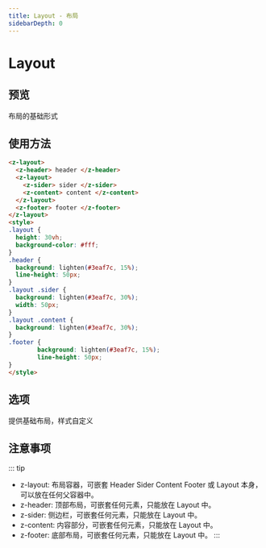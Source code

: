 ```yaml
---
title: Layout - 布局
sidebarDepth: 0
---
```

# Layout

## 预览
布局的基础形式

<layout-demo/>

## 使用方法
```html
<z-layout>
  <z-header> header </z-header>
  <z-layout>
    <z-sider> sider </z-sider>
    <z-content> content </z-content>
  </z-layout>
  <z-footer> footer </z-footer>
</z-layout>
<style>
.layout {
  height: 30vh;
  background-color: #fff;
}
.header {
  background: lighten(#3eaf7c, 15%);
  line-height: 50px;
}
.layout .sider {
  background: lighten(#3eaf7c, 30%);
  width: 50px;
}
.layout .content {
  background: lighten(#3eaf7c, 30%);
}
.footer {
        background: lighten(#3eaf7c, 15%);
        line-height: 50px;
}
</style>
```


## 选项
提供基础布局，样式自定义

## 注意事项
::: tip
* z-layout: 布局容器，可嵌套 Header Sider Content Footer 或 Layout 本身，可以放在任何父容器中。
* z-header: 顶部布局，可嵌套任何元素，只能放在 Layout 中。
* z-sider: 侧边栏，可嵌套任何元素，只能放在 Layout 中。
* z-content: 内容部分，可嵌套任何元素，只能放在 Layout 中。
* z-footer: 底部布局，可嵌套任何元素，只能放在 Layout 中。
:::